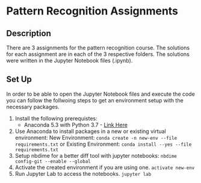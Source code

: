 # Pattern Recognition Assignments

## Description

There are 3 assignments for the pattern recognition course. The solutions for each assignment are in each of the 3 respective folders. The solutions were written in the Jupyter Notebook files (.ipynb). 

## Set Up
In order to be able to open the Jupyter Notebook files and execute the code you can follow the follwoing steps to get an environment setup with the necessary packages.
1. Install the following prerequistes:
    - Anaconda 5.3 with Python 3.7 - [Link Here](https://www.anaconda.com/download/)
2. Use Anaconda to install packages in a new or existing virtual environment:
    New Environment: `conda create -n new-env --file requirements.txt`
    or
    Existing Environment: `conda install --yes --file requirements.txt`
3. Setup nbdime for a better diff tool with jupyter notebooks:
    `nbdime config-git --enable --global`
4. Activate the created environment if you are using one.
    `activate new-env`
5. Run Jupyter Lab to access the notebooks.
    `jupyter lab`